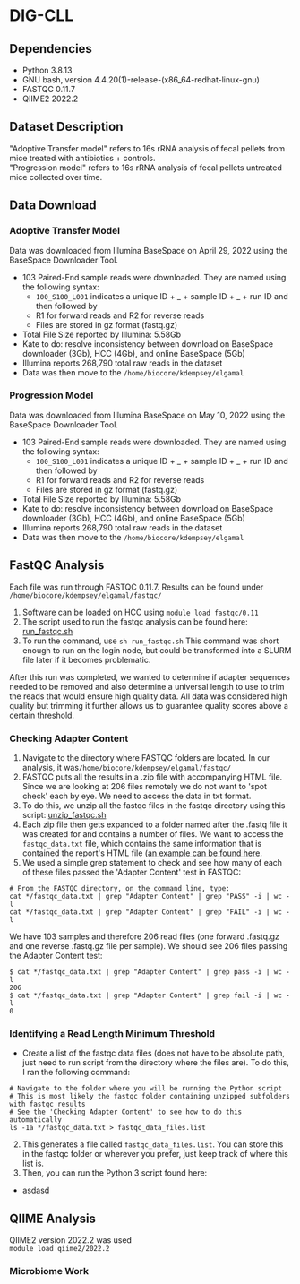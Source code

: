 # DIG-CLL 

## Dependencies
- Python 3.8.13 
- GNU bash, version 4.4.20(1)-release-(x86_64-redhat-linux-gnu)
- FASTQC 0.11.7
- QIIME2 2022.2

## Dataset Description
"Adoptive Transfer model" refers to 16s rRNA analysis of fecal pellets from mice treated with antibiotics + controls.  
"Progression model" refers to 16s rRNA analysis of fecal pellets untreated mice collected over time.

## Data Download
### Adoptive Transfer Model
Data was downloaded from Illumina BaseSpace on April 29, 2022 using the BaseSpace Downloader Tool. 
- 103 Paired-End sample reads were downloaded. They are named using the following syntax:
  - `100_S100_L001` indicates a unique ID + _ + sample ID + _ + run ID and then followed by 
  -  R1 for forward reads and R2 for reverse reads
  -  Files are stored in gz format (fastq.gz) 
- Total File Size reported by Illumina: 5.58Gb
-   Kate to do: resolve inconsistency between download on BaseSpace downloader (3Gb), HCC (4Gb), and online BaseSpace (5Gb)
- Illumina reports 268,790 total raw reads in the dataset
- Data was then move to the `/home/biocore/kdempsey/elgamal`

### Progression Model
Data was downloaded from Illumina BaseSpace on May 10, 2022 using the BaseSpace Downloader Tool. 
- 103 Paired-End sample reads were downloaded. They are named using the following syntax:
  - `100_S100_L001` indicates a unique ID + _ + sample ID + _ + run ID and then followed by 
  -  R1 for forward reads and R2 for reverse reads
  -  Files are stored in gz format (fastq.gz) 
- Total File Size reported by Illumina: 5.58Gb
-   Kate to do: resolve inconsistency between download on BaseSpace downloader (3Gb), HCC (4Gb), and online BaseSpace (5Gb)
- Illumina reports 268,790 total raw reads in the dataset
- Data was then move to the `/home/biocore/kdempsey/elgamal`

## FastQC Analysis
Each file was run through FASTQC 0.11.7. Results can be found under `/home/biocore/kdempsey/elgamal/fastqc/` 
1. Software can be loaded on HCC using `module load fastqc/0.11`
2. The script used to run the fastqc analysis can be found here: [run_fastqc.sh](https://github.com/christopherdangelo/DIG-CLL/blob/main/FASTQC_Analysis/run_fastqc.sh)
3. To run the command, use `sh run_fastqc.sh`
This command was short enough to run on the login node, but could be transformed into a SLURM file later if it becomes problematic.

After this run was completed, we wanted to determine if adapter sequences needed to be removed and also determine a universal length to use to trim the reads that would ensure high quality data. All data was considered high quality but trimming it further allows us to guarantee quality scores above a certain threshold.

### Checking Adapter Content
1. Navigate to the directory where FASTQC folders are located. In our analysis, it was`/home/biocore/kdempsey/elgamal/fastqc/` 
2. FASTQC puts all the results in a .zip file with accompanying HTML file. Since we are looking at 206 files remotely we do not want to 'spot check' each by eye. We need to access the data in txt format. 
3. To do this, we unzip all the fastqc files in the fastqc directory using this script: [unzip_fastqc.sh](https://github.com/christopherdangelo/DIG-CLL/blob/main/FASTQC_Analysis/unzip_fastqc.sh)
4. Each zip file then gets expanded to a folder named after the .fastq file it was created for and contains a number of files. We want to access the `fastqc_data.txt` file, which contains the same information that is contained the report's HTML file ([an example can be found here](https://www.bioinformatics.babraham.ac.uk/projects/fastqc/good_sequence_short_fastqc.html#M10).
5. We used a simple grep statement to check and see how many of each of these files passed the 'Adapter Content' test in FASTQC:
```
# From the FASTQC directory, on the command line, type:
cat */fastqc_data.txt | grep "Adapter Content" | grep "PASS" -i | wc -l
cat */fastqc_data.txt | grep "Adapter Content" | grep "FAIL" -i | wc -l
```
We have 103 samples and therefore 206 read files (one forward .fastq.gz and one reverse .fastq.gz file per sample). We should see 206 files passing the Adapter Content test:
```
$ cat */fastqc_data.txt | grep "Adapter Content" | grep pass -i | wc -l  
206  
$ cat */fastqc_data.txt | grep "Adapter Content" | grep fail -i | wc -l  
0
```

### Identifying a Read Length Minimum Threshold
- Create a list of the fastqc data files (does not have to be absolute path, just need to run script from the directory where the files are). To do this, I ran the following command:
```
# Navigate to the folder where you will be running the Python script
# This is most likely the fastqc folder containing unzipped subfolders with fastqc results
# See the 'Checking Adapter Content' to see how to do this automatically
ls -1a */fastqc_data.txt > fastqc_data_files.list
```
2. This generates a file called `fastqc_data_files.list`. You can store this in the fastqc folder or wherever you prefer, just keep track of where this list is.
3. Then, you can run the Python 3 script found here:
- asdasd

## QIIME Analysis
QIIME2 version 2022.2 was used   
`module load qiime2/2022.2`

### Microbiome Work


